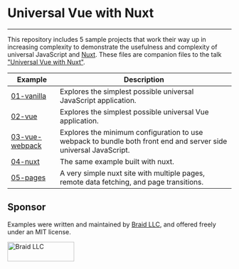# Universal Vue with Nuxt
-------------------------

This repository includes 5 sample projects that work their way up in increasing
complexity to demonstrate the usefulness and complexity of universal JavaScript
and [Nuxt](http://www.nuxtjs.org). These files are companion files to the talk
["Universal Vue with Nuxt"](https://www.meetup.com/Central-Virginia-Javascript-Enthusiasts-CVJSE/events/244577680/).


Example                                    | Description
-------------------------------------------|------------------------------------------------------------------
[01-vanilla](01-vanilla/README.md)         | Explores the simplest possible universal JavaScript application.
[02-vue](02-vue/README.md)                 | Explores the simplest possible universal Vue application.
[03-vue-webpack](03-vue-webpack/README.md) | Explores the minimum configuration to use webpack to bundle both front end and server side universal JavaScript.
[04-nuxt](04-nuxt/README.md)               | The same example built with nuxt.
[05-pages](05-pages/README.md)             | A very simple nuxt site with multiple pages, remote data fetching, and page transitions.

## Sponsor

Examples were written and maintained by [Braid LLC](https://www.wearebraid.com), and offered freely under an MIT license.

[<img src="https://assets.wearebraid.com/sig.png" title="Written and maintained by Braid LLC" alt="Braid LLC" width="150" height="44">](https://www.wearebraid.com)
